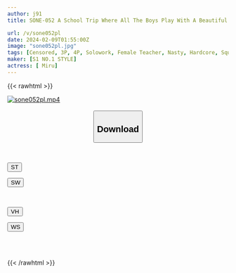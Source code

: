```yaml
---
author: j91
title: SONE-052 A School Trip Where All The Boys Play With A Beautiful And Kind Female Homeroom Teacher Behind The Scenes At A Tourist Spot Miru

url: /v/sone052pl
date: 2024-02-09T01:55:00Z
image: "sone052pl.jpg"
tags: [Censored, 3P, 4P, Solowork, Female Teacher, Nasty, Hardcore, Squirting, Documentary	]
maker: [S1 NO.1 STYLE]
actress: [ Miru]
---
```



{{< rawhtml >}}

<div class="video" data-videoid="jg8wXM0l91Uzr0B">
    <a href="javascript:;">
        <img src="/v/sone052pl/sone052pl.jpg" width="WIDTH" height="HEIGHT" alt="sone052pl.mp4" loading="lazy">
    </a>
</div>

<script type="text/javascript" src="https://j91.asia/asset/on-demand-st.js"></script>

<br>
  <link rel="stylesheet" href="https://j91.asia/asset/bs5.css">
  
  <center>
  <button class="btn btn-primary" type="button" data-bs-toggle="collapse" data-bs-target=".multi-collapse" aria-expanded="false" aria-controls="multiCollapseExample1 multiCollapseExample2"><h2>Download</h2></button></center>
</p>
<div class="row">
  <div class="col">
    <div class="collapse multi-collapse" id="multiCollapseExample1">
      <div class="card card-body">
	      	      <br>
<div class="buttons">  
<p><a href="https://streamtape.to/v/jg8wXM0l91Uzr0B" target="_blank"><button class="btn-hover color-3"><i class="fa fa-download"></i> ST</button></a></p>
<p><a href="https://flaswish.com/s89s3pinxqv1" target="_blank"><button class="btn-hover color-2"><i class="fa fa-download"></i> SW</button></a></p></div>
    </div>
  </div>
</div>
  <div class="col">
    <div class="collapse multi-collapse" id="multiCollapseExample2">
      <div class="card card-body">
	      <br>
<div class="buttons">
<p><a href="javascript:;" target="_blank"><button class="btn-hover color-9"><i class="fa fa-download"></i> VH</button></a></p>
<p><a href="javascript:;" target="_blank"><button class="btn-hover color-8"><i class="fa fa-download"></i> WS</button></a></p></div>
<br><br>
      </div>
    </div>
  </div>
</div>

{{< /rawhtml >}}